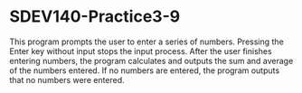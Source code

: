 # SDEV140-Practice3-9
 
This program prompts the user to enter a series of numbers. Pressing the Enter key without input stops the input process.  After the user finishes entering numbers, the program calculates and outputs the sum and average of the numbers entered. If no numbers are entered, the program outputs that no numbers were entered.